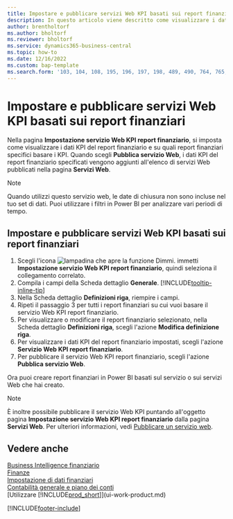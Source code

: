 ```yaml
---
title: Impostare e pubblicare servizi Web KPI basati sui report finanziari
description: In questo articolo viene descritto come visualizzare i dati KPI del report finanziario in base a report finanziari specifici.
author: brentholtorf
ms.author: bholtorf
ms.reviewer: bholtorf
ms.service: dynamics365-business-central
ms.topic: how-to
ms.date: 12/16/2022
ms.custom: bap-template
ms.search.form: '103, 104, 108, 195, 196, 197, 198, 489, 490, 764, 765, 766'
---
```

# <a name="set-up-and-publish-kpi-web-services-based-on-financial-reports"></a>Impostare e pubblicare servizi Web KPI basati sui report finanziari

Nella pagina **Impostazione servizio Web KPI report finanziario**, si imposta come visualizzare i dati KPI del report finanziario e su quali report finanziari specifici basare i KPI. Quando scegli **Pubblica servizio Web**, i dati KPI del report finanziario specificati vengono aggiunti all'elenco di servizi Web pubblicati nella pagina **Servizi Web**.

> [!NOTE]
> Quando utilizzi questo servizio web, le date di chiusura non sono incluse nel tuo set di dati. Puoi utilizzare i filtri in Power BI per analizzare vari periodi di tempo.

## <a name="set-up-and-publish-a-kpi-web-service-based-on-financial-reports"></a>Impostare e pubblicare servizi Web KPI basati sui report finanziari
  
1. Scegli l'icona ![lampadina che apre la funzione Dimmi.](media/ui-search/search_small.png "Dimmi cosa vuoi fare") immetti **Impostazione servizio Web KPI report finanziario**, quindi seleziona il collegamento correlato.
2. Compila i campi della Scheda dettaglio **Generale**. [!INCLUDE[tooltip-inline-tip](includes/tooltip-inline-tip_md.md)]
3. Nella Scheda dettaglio **Definizioni riga**, riempire i campi.
4. Ripeti il passaggio 3 per tutti i report finanziari su cui vuoi basare il servizio Web KPI report finanziario.  
5. Per visualizzare o modificare il report finanziario selezionato, nella Scheda dettaglio **Definizioni riga**, scegli l'azione **Modifica definizione riga**.
6. Per visualizzare i dati KPI del report finanziario impostati, scegli l'azione **Servizio Web KPI report finanziario**.
7. Per pubblicare il servizio Web KPI report finanziario, scegli l'azione **Pubblica servizio Web**.

Ora puoi creare report finanziari in Power BI basati sul servizio o sui servizi Web che hai creato.

> [!NOTE]  
> È inoltre possibile pubblicare il servizio Web KPI puntando all'oggetto pagina **Impostazione servizio Web KPI report finanziario** dalla pagina **Servizi Web**. Per ulteriori informazioni, vedi [Pubblicare un servizio web](across-how-publish-web-service.md).

## <a name="see-also"></a>Vedere anche

[Business Intelligence finanziario](bi.md)  
[Finanze](finance.md)  
[Impostazione di dati finanziari](finance-setup-finance.md)  
[Contabilità generale e piano dei conti](finance-general-ledger.md)  
[Utilizzare [!INCLUDE[prod_short](includes/prod_short.md)]](ui-work-product.md)

[!INCLUDE[footer-include](includes/footer-banner.md)]
